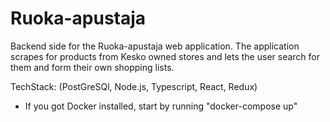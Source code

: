 # Ruoka-apustaja

Backend side for the Ruoka-apustaja web application. The application scrapes for products from Kesko owned stores and lets the user search for them and form their own shopping lists.

TechStack: (PostGreSQl, Node.js, Typescript, React, Redux)

- If you got Docker installed, start by running "docker-compose up"
